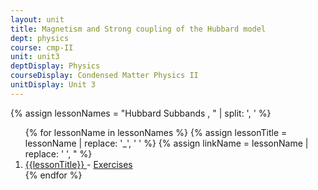 ```yaml
---
layout: unit
title: Magnetism and Strong coupling of the Hubbard model 
dept: physics
course: cmp-II
unit: unit3
deptDisplay: Physics
courseDisplay: Condensed Matter Physics II
unitDisplay: Unit 3
---
```

{% assign lessonNames = "Hubbard Subbands , " | split: ', ' %}

<ol>
{% for lessonName in lessonNames %}
{% assign lessonTitle = lessonName | replace:  '_', ' ' %}
{% assign linkName = lessonName | replace: ' ', " %}
<li> <a class = "page-link" href = "{{ linkName | prepend: units[unitIndex] | prepend: current_page.permalink }}"> {{lessonTitle}} </a> - <a class = "page-link" href = "{{ linkName | prepend: units[unitIndex] | prepend: current_page.permalink | append: "-exercises" }}"> Exercises </a> </li>
{% endfor %}
</ol>
